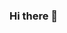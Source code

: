 ### Hi there 👋

<!--
![image](https://github.com/Vikashsamal/Vikashsamal/assets/42547820/9f381961-ec39-4e6e-9822-a493b48a4a5c)


Here are some ideas to get you started:

- 🔭 I’m currently working on ...
- 🌱 I’m currently learning ...
- 👯 I’m looking to collaborate on ...
- 🤔 I’m looking for help with ...
- 💬 Ask me about ...
- 📫 How to reach me: ...
- 😄 Pronouns: ...
- ⚡ Fun fact: ...
-->
